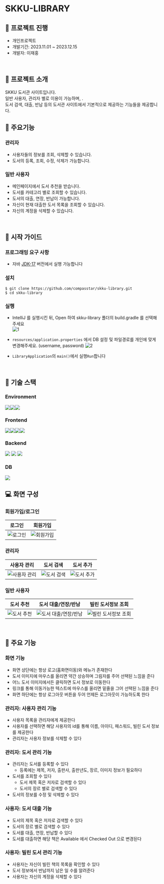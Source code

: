 # SKKU-LIBRARY


## :book: 프로젝트 진행
- 개인프로젝트<br>
- 개발기간: 2023.11.01 ~ 2023.12.15<br>
- 개발자: 이재홍

<br>

## :christmas_tree: 프로젝트 소개
SKKU 도서관 사이트입니다.<br>
일반 사용자, 관리자 별로 이용이 가능하며, .<br>
도서 검색, 대출, 반납 등의 도서관 사이트에서 기본적으로 제공하는 기능들을 제공합니다.

## :green_book: 주요기능

### 관리자
- 사용자들의 정보를 조회, 삭제할 수 있습니다.
- 도서의 등록, 조회, 수정, 삭제가 가능합니다.

### 일반 사용자
- 메인페이지에서 도서 추천을 받습니다.
- 도서를 카테고리 별로 조회할 수 있습니다.
- 도서의 대출, 연장, 반납이 가능합니다.
- 자신이 현재 대출한 도서 목록을 조회할 수 있습니다.
- 자신의 계정을 삭제할 수 있습니다.


<br>

## :rocket: 시작 가이드
### 프로그래밍 요구 사항
- 자바 [JDK-17](https://www.oracle.com/java/technologies/downloads/#java17) 버전에서 실행 가능합니다 

### 설치
```
$ git clone https://github.com/compasstar/skku-library.git
$ cd skku-library
```

### 실행
- IntelliJ 를 실행시킨 뒤, Open 하여 skku-library 폴더의 build.gradle 를 선택해주세요<br>
![1](https://github.com/compasstar/skku-library/assets/55419868/dbd41383-9800-4f63-8bb1-d1dd28daa4c1)


- `resources/application.properties` 에서 DB 설정 및 파일경로를 개인에 맞게 변경해주세요. (username, password)
![2](https://github.com/compasstar/skku-library/assets/55419868/421caa35-0824-4af2-819d-9690ed9d8f40)

- `LibraryApplication`의 `main()`에서 실행`Run`합니다
<br>



## :school: 기술 스택

### Environment
<img src="https://img.shields.io/badge/IntelliJ-000000?style=for-the-badge&logo=intellij-idea&logoColor=white"><img src="https://img.shields.io/badge/git-F05032?style=for-the-badge&logo=git&logoColor=white"><img src="https://img.shields.io/badge/github-181717?style=for-the-badge&logo=github&logoColor=white">

### Frontend
<img src="https://img.shields.io/badge/HTML5-E34F26?style=for-the-badge&logo=html5&logoColor=white"><img src="https://img.shields.io/badge/CSS3-1572B6?style=for-the-badge&logo=css3&logoColor=white"><img src="https://img.shields.io/badge/JavaScript-F7DF1E?style=for-the-badge&logo=javascript&logoColor=white"><img src="https://img.shields.io/badge/Thymeleaf-005F0F?style=for-the-badge&logo=thymeleaf&logoColor=white">

### Backend
<img src="https://img.shields.io/badge/java-007396?style=for-the-badge&logo=java&logoColor=white"> <img src="https://img.shields.io/badge/Spring-6DB33F?style=for-the-badge&logo=spring&logoColor=white"> <img src="https://img.shields.io/badge/SpringDataJPA-6DB33F?style=for-the-badge&logo=spring&logoColor=white"> 

### DB
<img src="https://img.shields.io/badge/MySQL-4479A1?style=for-the-badge&logo=mysql&logoColor=white"> 


<br>

## :computer: 화면 구성

### 회원가입/로그인
| 로그인                     | 회원가입                     |
|---------------------------|---------------------------|
| ![로그인](https://github.com/compasstar/skku-library/assets/55419868/efaef9cb-ed04-4447-ac0e-215a53a12662) | ![회원가입](https://github.com/compasstar/skku-library/assets/55419868/574c9910-0ad4-4ba5-ad38-631fad5902d3) |


### 관리자
| 사용자 관리                     | 도서 검색                     | 도서 추가                    |
|---------------------------|---------------------------|---------------------------|
| ![사용자 관리](https://github.com/compasstar/skku-library/assets/55419868/5d451b8b-36c8-49cb-9441-636884b25077) | ![도서 검색](https://github.com/compasstar/skku-library/assets/55419868/0419f882-312b-49e0-8147-13793f0105b8) | ![도서 추가](https://github.com/compasstar/skku-library/assets/55419868/6d292582-31cc-4146-a370-eea92c34323b) |


### 일반 사용자
| 도서 추천                     | 도서 대출/연장/반남                    | 빌린 도서정보 조회                    |
|---------------------------|---------------------------|---------------------------|
| ![도서 추천](https://github.com/compasstar/skku-library/assets/55419868/0159757f-ec14-46fb-807f-be75e6ef1887) | ![도서 대출/연장/반남](https://github.com/compasstar/skku-library/assets/55419868/ed6ff6e5-3b6f-4243-9589-c1c5339720cb) | ![빌린 도서정보 조회](https://github.com/compasstar/skku-library/assets/55419868/2d59eca9-8451-4e43-8cf2-659ef0a1b653) |



<br>

## :dart: 주요 기능

### 화면 기능
- 화면 상단에는 항상 로고(홈화면이동)와 메뉴가 존재한다
- 도서 이미지에 마우스를 올리면 약간 상승하며 그림자를 주어 선택된 느낌을 준다
- 어느 도서 이미지에서든 클릭하면 도서 정보로 이동한다
- 링크를 통해 이동가능한 텍스트에 마우스를 올리면 밑줄을 그어 선택된 느낌을 준다
- 화면 하단에는 항상 로그아웃 버튼을 두어 언제든 로그아웃이 가능하도록 한다

### 관리자: 사용자 관리 기능
- 사용자 목록을 관리자에게 제공한다
- 사용자를 선택하면 해당 사용자의 id를 통해 이름, 아이디, 패스워드, 빌린 도서 정보를 제공한다
- 관리자는 사용자 정보를 삭제할 수 있다

### 관리자: 도서 관리 기능
- 관리자는 도서를 등록할 수 있다
  - 등록에는 제목, 저자, 출판사, 출판년도, 장르, 이미지 정보가 필요하다
- 도서를 조회할 수 있다
  - 도서 제목 혹은 저자로 검색할 수 있다
  - 도서의 장르 별로 검색할 수 있다
- 도서의 정보를 수정 및 삭제할 수 있다

### 사용자: 도서 대출 기능
- 도서의 제목 혹은 저자로 검색할 수 있다
- 도서의 장르 별로 검색할 수 있다
- 도서를 대출, 연장, 반납할 수 있다
- 도서를 대출하면 해당 책은 Available 에서 Checked Out 으로 변경된다 

### 사용자: 빌린 도서 관리 기능
- 사용자는 자신이 빌린 책의 목록을 확인할 수 있다
- 도서 정보에서 반납까지 남은 일 수를 알려준다
- 사용자는 자신의 계정을 삭제할 수 있다


